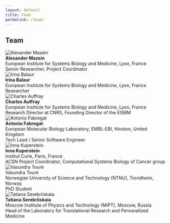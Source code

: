 ```yaml
---
layout: default
title: Team
permalink: /team/
---
```


## Team

<div class="parent">
    <div class="img"><img src="../images/team/AlexanderMazein.jpg" alt="Alexander Mazein" /></div>
    <div class="text"><strong>Alexander Mazein</strong><br />European Institute for Systems Biology and Medicine, Lyon, France<br />Senior Researcher, Project Coordinator</div>
</div>
<div class="parent">
    <div class="img"><img src="../images/team/IrinaBalaur.jpg" alt="Irina Balaur"/></div>
    <div class="text"><strong>Irina Balaur</strong><br />European Institute for Systems Biology and Medicine, Lyon, France<br />Researcher</div>
</div>
<div class="parent">
    <div class="img"><img src="../images/team/CharlesAuffray.jpg" alt="Charles Auffray"/></div>
    <div class="text"><strong>Charles Auffray</strong><br />European Institute for Systems Biology and Medicine, Lyon, France<br />Research Director at CNRS, Founding Director of the EISBM</div>
</div>

<div class="parent">
    <div class="img"><img src="../images/team/AntonioFabregat.jpg" alt="Antonio Fabregat"/></div>
    <div class="text"><strong>Antonio Fabregat</strong><br />European Molecular Biology Laboratory, EMBL-EBI, Hinxton, United Kingdom<br />Tech Lead / Senior Software Engineer</div>
</div>
<div class="parent">
    <div class="img"><img src="../images/team/InnaKuperstein.jpg" alt="Inna Kuperstein"/></div>
    <div class="text"><strong>Inna Kuperstein</strong><br />Institut Curie, Paris, France<br />ACSN Project Coordinator, Computational Systems Biology of Cancer group</div>
</div>
<div class="parent">
    <div class="img"><img src="../images/team/VasundraToure.jpg" alt="Vasundra Touré"/></div>
    <div class="text">Vasundra Touré</strong><br />Norwegian University of Science and Technology (NTNU), Trondheim, Norway<br />PhD Student</div>
</div>
<div class="parent">
    <div class="img"><img src="../images/team/TatianaSerebriiskaia.jpg" alt="Tatiana Serebriiskaia"/></div>
    <div class="text"><strong>Tatiana Serebriiskaia</strong><br />Moscow Institute of Physics and Technology (MIPT), Moscow, Russia<br />Head of the Laboratory for Translational Research and Personalized Medicine</div>
</div>

